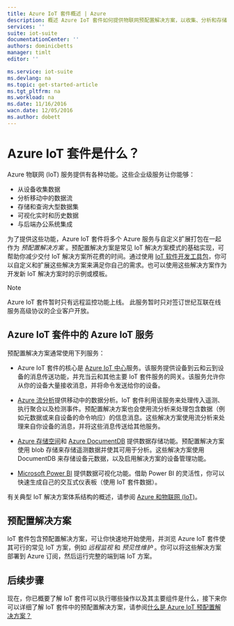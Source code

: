 ```yaml
---
title: Azure IoT 套件概述 | Azure
description: 概述 Azure IoT 套件如何提供物联网预配置解决方案，以收集、分析和存储数据，提供可视化效果，以及与其他系统集成。
services: ''
suite: iot-suite
documentationCenter: ''
authors: dominicbetts
manager: timlt
editor: ''

ms.service: iot-suite
ms.devlang: na
ms.topic: get-started-article
ms.tgt_pltfrm: na
ms.workload: na
ms.date: 11/16/2016
wacn.date: 12/05/2016
ms.author: dobett
---
```


# Azure IoT 套件是什么？

Azure 物联网 (IoT) 服务提供有各种功能。这些企业级服务让你能够：

- 从设备收集数据
- 分析移动中的数据流
- 存储和查询大型数据集
- 可视化实时和历史数据
- 与后端办公系统集成

为了提供这些功能，Azure IoT 套件将多个 Azure 服务与自定义扩展打包在一起作为 *预配置解决方案* 。预配置解决方案是常见 IoT 解决方案模式的基础实现，可帮助你减少交付 IoT 解决方案所花费的时间。通过使用 [IoT 软件开发工具包][lnk-sdks]，你可以自定义和扩展这些解决方案来满足你自己的需求。也可以使用这些解决方案作为开发新 IoT 解决方案时的示例或模板。

> [!NOTE]
> Azure IoT 套件暂时只有远程监控功能上线。
此服务暂时只对签订世纪互联在线服务高级协议的企业客户开放。

## Azure IoT 套件中的 Azure IoT 服务

预配置解决方案通常使用下列服务：

- Azure IoT 套件的核心是 [Azure IoT 中心][lnk-iot-hub]服务。该服务提供设备到云和云到设备的消息传送功能，并充当云和其他主要 IoT 套件服务的网关。该服务允许你从你的设备大量接收消息，并将命令发送给你的设备。

- [Azure 流分析][lnk-asa]提供移动中的数据分析。IoT 套件利用该服务来处理传入遥测、执行聚合以及检测事件。预配置解决方案也会使用流分析来处理包含数据（例如元数据或来自设备的命令响应）的信息消息。这些解决方案使用流分析来处理来自你设备的消息，并将这些消息传送给其他服务。

- [Azure 存储空间][lnk-azure-storage]和 [Azure DocumentDB][lnk-document-db] 提供数据存储功能。预配置解决方案使用 blob 存储来存储遥测数据并使其可用于分析。这些解决方案使用 DocumentDB 来存储设备元数据，以及启用解决方案的设备管理功能。

- [Microsoft Power BI][lnk-power-bi] 提供数据可视化功能。借助 Power BI 的灵活性，你可以快速生成自己的交互式仪表板（使用 IoT 套件数据）。

有关典型 IoT 解决方案体系结构的概述，请参阅 [Azure 和物联网 (IoT)][iot-suite-what-is-azure-iot]。

## 预配置解决方案

IoT 套件包含预配置解决方案，可让你快速地开始使用，并浏览 Azure IoT 套件使其可行的常见 IoT 方案，例如 *远程监视* 和 *预见性维护* 。你可以将这些解决方案部署到 Azure 订阅，然后运行完整的端到端 IoT 方案。

## 后续步骤

现在，你已概要了解 IoT 套件可以执行哪些操作以及其主要组件是什么，接下来你可以详细了解 IoT 套件中的预配置解决方案，请参阅[什么是 Azure IoT 预配置解决方案？][lnk-what-are-preconfig]

[lnk-sdks]: ../iot-hub/iot-hub-sdks-summary.md
[lnk-iot-hub]: ../iot-hub/index.md
[lnk-asa]: ../stream-analytics/index.md
[lnk-azure-storage]: ../storage/index.md
[lnk-document-db]: ../documentdb/index.md
[lnk-power-bi]: https://powerbi.microsoft.com/
[iot-suite-what-is-azure-iot]: ./iot-suite-what-is-azure-iot.md
[lnk-what-are-preconfig]: ./iot-suite-what-are-preconfigured-solutions.md

<!---HONumber=Mooncake_0815_2016-->